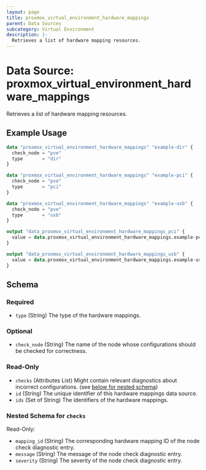 ```yaml
---
layout: page
title: proxmox_virtual_environment_hardware_mappings
parent: Data Sources
subcategory: Virtual Environment
description: |-
  Retrieves a list of hardware mapping resources.
---
```


# Data Source: proxmox_virtual_environment_hardware_mappings

Retrieves a list of hardware mapping resources.

## Example Usage

```terraform
data "proxmox_virtual_environment_hardware_mappings" "example-dir" {
  check_node = "pve"
  type       = "dir"
}

data "proxmox_virtual_environment_hardware_mappings" "example-pci" {
  check_node = "pve"
  type       = "pci"
}

data "proxmox_virtual_environment_hardware_mappings" "example-usb" {
  check_node = "pve"
  type       = "usb"
}

output "data_proxmox_virtual_environment_hardware_mappings_pci" {
  value = data.proxmox_virtual_environment_hardware_mappings.example-pci
}

output "data_proxmox_virtual_environment_hardware_mappings_usb" {
  value = data.proxmox_virtual_environment_hardware_mappings.example-usb
}
```

<!-- schema generated by tfplugindocs -->
## Schema

### Required

- `type` (String) The type of the hardware mappings.

### Optional

- `check_node` (String) The name of the node whose configurations should be checked for correctness.

### Read-Only

- `checks` (Attributes List) Might contain relevant diagnostics about incorrect configurations. (see [below for nested schema](#nestedatt--checks))
- `id` (String) The unique identifier of this hardware mappings data source.
- `ids` (Set of String) The identifiers of the hardware mappings.

<a id="nestedatt--checks"></a>
### Nested Schema for `checks`

Read-Only:

- `mapping_id` (String) The corresponding hardware mapping ID of the node check diagnostic entry.
- `message` (String) The message of the node check diagnostic entry.
- `severity` (String) The severity of the node check diagnostic entry.
